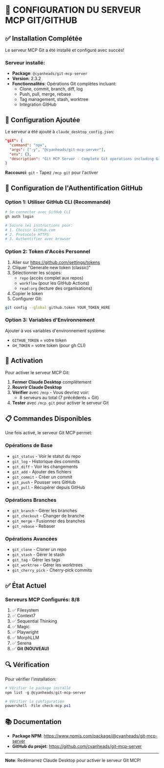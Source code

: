 # 🔧 CONFIGURATION DU SERVEUR MCP GIT/GITHUB

## ✅ Installation Complétée

Le serveur MCP Git a été installé et configuré avec succès!

### Serveur installé:
- **Package**: `@cyanheads/git-mcp-server`
- **Version**: 2.3.2
- **Fonctionnalités**: Opérations Git complètes incluant:
  - Clone, commit, branch, diff, log
  - Push, pull, merge, rebase
  - Tag management, stash, worktree
  - Intégration GitHub

## 📝 Configuration Ajoutée

Le serveur a été ajouté à `claude_desktop_config.json`:

```json
"git": {
  "command": "npx",
  "args": ["-y", "@cyanheads/git-mcp-server"],
  "env": {},
  "description": "Git MCP Server - Complete Git operations including GitHub integration"
}
```

**Raccourci**: `git` - Tapez `/mcp git` pour l'activer

## 🔑 Configuration de l'Authentification GitHub

### Option 1: Utiliser GitHub CLI (Recommandé)
```bash
# Se connecter avec GitHub CLI
gh auth login

# Suivre les instructions pour:
# 1. Choisir GitHub.com
# 2. Protocole HTTPS
# 3. Authentifier avec browser
```

### Option 2: Token d'Accès Personnel
1. Aller sur https://github.com/settings/tokens
2. Cliquer "Generate new token (classic)"
3. Sélectionner les scopes:
   - `repo` (accès complet aux repos)
   - `workflow` (pour les GitHub Actions)
   - `read:org` (lecture des organisations)
4. Copier le token
5. Configurer Git:
```bash
git config --global github.token YOUR_TOKEN_HERE
```

### Option 3: Variables d'Environnement
Ajouter à vos variables d'environnement système:
- `GITHUB_TOKEN` = votre token
- `GH_TOKEN` = votre token (pour gh CLI)

## 🚀 Activation

Pour activer le serveur MCP Git:

1. **Fermer Claude Desktop** complètement
2. **Rouvrir Claude Desktop**
3. **Vérifier** avec `/mcp` - Vous devriez voir:
   - 8 serveurs au total (7 précédents + Git)
4. **Tester** avec `/mcp git` pour activer le serveur Git

## 📋 Commandes Disponibles

Une fois activé, le serveur Git MCP permet:

### Opérations de Base
- `git_status` - Voir le statut du repo
- `git_log` - Historique des commits
- `git_diff` - Voir les changements
- `git_add` - Ajouter des fichiers
- `git_commit` - Créer un commit
- `git_push` - Pousser vers GitHub
- `git_pull` - Récupérer depuis GitHub

### Opérations Branches
- `git_branch` - Gérer les branches
- `git_checkout` - Changer de branche
- `git_merge` - Fusionner des branches
- `git_rebase` - Rebaser

### Opérations Avancées
- `git_clone` - Cloner un repo
- `git_stash` - Gérer le stash
- `git_tag` - Gérer les tags
- `git_worktree` - Gérer les worktrees
- `git_cherry_pick` - Cherry-pick commits

## ✅ État Actuel

### Serveurs MCP Configurés: 8/8
1. ✅ Filesystem
2. ✅ Context7
3. ✅ Sequential Thinking
4. ✅ Magic
5. ✅ Playwright
6. ✅ MorphLLM
7. ✅ Serena
8. ✅ **Git (NOUVEAU)**

## 🔍 Vérification

Pour vérifier l'installation:
```powershell
# Vérifier le package installé
npm list -g @cyanheads/git-mcp-server

# Vérifier la configuration
powershell -File check-mcp.ps1
```

## 📚 Documentation

- **Package NPM**: https://www.npmjs.com/package/@cyanheads/git-mcp-server
- **GitHub du projet**: https://github.com/cyanheads/git-mcp-server

---

**Note**: Redémarrez Claude Desktop pour activer le serveur Git MCP!